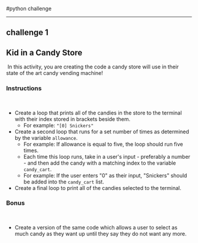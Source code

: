 #python challenge
<hr>

## challenge 1
## Kid in a Candy Store
​
In this activity, you are creating the code a candy store will use in their state of the art candy vending machine!
​
### Instructions
​
* Create a loop that prints all of the candies in the store to the terminal with their index stored in brackets beside them.
​
  * For example: `"[0] Snickers"`
​
* Create a second loop that runs for a set number of times as determined by the variable `allowance`.
​
  * For example: If allowance is equal to five, the loop should run five times.
​
  * Each time this loop runs, take in a user's input - preferably a number - and then add the candy with a matching index to the variable `candy_cart`.
​
  * For example: If the user enters "0" as their input, "Snickers" should be added into the `candy_cart` list.
​
* Create a final loop to print all of the candies selected to the terminal.
​
### Bonus
​
* Create a version of the same code which allows a user to select as much candy as they want up until they say they do not want any more.
